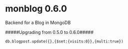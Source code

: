 monblog 0.6.0
=============

Backend for a Blog in MongoDB

#####Upgrading from 0.5.0 to 0.6.0#####

    db.blogpost.update({},{$set:{visits:0}},{multi:true})
